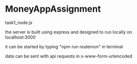 # MoneyAppAssignment
task1_node.js

the server is built using express and designed to run locally on localhost:3000

it can be started by typing "npm run nodemon" in terminal

data can be sent with api requests in x-www-form-urlencoded
